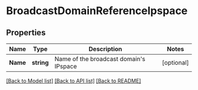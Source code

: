 # BroadcastDomainReferenceIpspace

## Properties

Name | Type | Description | Notes
------------ | ------------- | ------------- | -------------
**Name** | **string** | Name of the broadcast domain&#39;s IPspace | [optional] 

[[Back to Model list]](../README.md#documentation-for-models) [[Back to API list]](../README.md#documentation-for-api-endpoints) [[Back to README]](../README.md)


